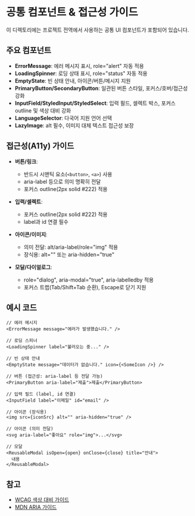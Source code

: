 # 공통 컴포넌트 & 접근성 가이드

이 디렉토리에는 프로젝트 전역에서 사용하는 공통 UI 컴포넌트가 포함되어 있습니다.

## 주요 컴포넌트

- **ErrorMessage**: 에러 메시지 표시, role="alert" 자동 적용
- **LoadingSpinner**: 로딩 상태 표시, role="status" 자동 적용
- **EmptyState**: 빈 상태 안내, 아이콘/버튼/메시지 지원
- **PrimaryButton/SecondaryButton**: 일관된 버튼 스타일, 포커스/호버/접근성 강화
- **InputField/StyledInput/StyledSelect**: 입력 필드, 셀렉트 박스, 포커스 outline 및 색상 대비 강화
- **LanguageSelector**: 다국어 지원 언어 선택
- **LazyImage**: alt 필수, 이미지 대체 텍스트 접근성 보장

## 접근성(A11y) 가이드

- **버튼/링크**:
  - 반드시 시맨틱 요소(`<button>`, `<a>`) 사용
  - aria-label 등으로 의미 명확히 전달
  - 포커스 outline(2px solid #222) 적용

- **입력/셀렉트**:
  - 포커스 outline(2px solid #222) 적용
  - label과 id 연결 필수

- **아이콘/이미지**:
  - 의미 전달: alt/aria-label/role="img" 적용
  - 장식용: alt="" 또는 aria-hidden="true"

- **모달/다이얼로그**:
  - role="dialog", aria-modal="true", aria-labelledby 적용
  - 포커스 트랩(Tab/Shift+Tab 순환), Escape로 닫기 지원

## 예시 코드

```tsx
// 에러 메시지
<ErrorMessage message="에러가 발생했습니다." />

// 로딩 스피너
<LoadingSpinner label="불러오는 중..." />

// 빈 상태 안내
<EmptyState message="데이터가 없습니다." icon={<SomeIcon />} />

// 버튼 (접근성: aria-label 등 전달 가능)
<PrimaryButton aria-label="제출">제출</PrimaryButton>

// 입력 필드 (label, id 연결)
<InputField label="이메일" id="email" />

// 아이콘 (장식용)
<img src={iconSrc} alt="" aria-hidden="true" />

// 아이콘 (의미 전달)
<svg aria-label="좋아요" role="img">...</svg>

// 모달
<ReusableModal isOpen={open} onClose={close} title="안내">
  내용
</ReusableModal>
```

## 참고

- [WCAG 색상 대비 가이드](https://www.w3.org/WAI/WCAG21/quickref/#contrast-minimum)
- [MDN ARIA 가이드](https://developer.mozilla.org/ko/docs/Web/Accessibility/ARIA)
